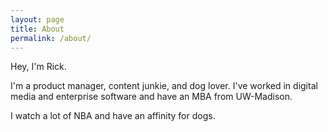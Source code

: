 ```yaml
---
layout: page
title: About
permalink: /about/
---
```


Hey, I'm Rick.

I'm a product manager, content junkie, and dog lover. I've worked in digital media and enterprise software and have an MBA from UW-Madison.

I watch a lot of NBA and have an affinity for dogs.
